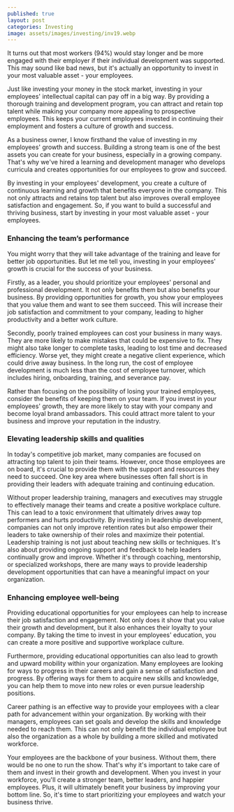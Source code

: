 ```yaml
---
published: true
layout: post
categories: Investing
image: assets/images/investing/inv19.webp
---
```


It turns out that most workers (94%) would stay longer and be more engaged with their employer if their individual development was supported. This may sound like bad news, but it's actually an opportunity to invest in your most valuable asset - your employees.

Just like investing your money in the stock market, investing in your employees' intellectual capital can pay off in a big way. By providing a thorough training and development program, you can attract and retain top talent while making your company more appealing to prospective employees. This keeps your current employees invested in continuing their employment and fosters a culture of growth and success.

As a business owner, I know firsthand the value of investing in my employees' growth and success. Building a strong team is one of the best assets you can create for your business, especially in a growing company. That's why we've hired a learning and development manager who develops curricula and creates opportunities for our employees to grow and succeed.

By investing in your employees' development, you create a culture of continuous learning and growth that benefits everyone in the company. This not only attracts and retains top talent but also improves overall employee satisfaction and engagement. So, if you want to build a successful and thriving business, start by investing in your most valuable asset - your employees.

### Enhancing the team’s performance
You might worry that they will take advantage of the training and leave for better job opportunities. But let me tell you, investing in your employees' growth is crucial for the success of your business.

Firstly, as a leader, you should prioritize your employees' personal and professional development. It not only benefits them but also benefits your business. By providing opportunities for growth, you show your employees that you value them and want to see them succeed. This will increase their job satisfaction and commitment to your company, leading to higher productivity and a better work culture.

Secondly, poorly trained employees can cost your business in many ways. They are more likely to make mistakes that could be expensive to fix. They might also take longer to complete tasks, leading to lost time and decreased efficiency. Worse yet, they might create a negative client experience, which could drive away business. In the long run, the cost of employee development is much less than the cost of employee turnover, which includes hiring, onboarding, training, and severance pay.

Rather than focusing on the possibility of losing your trained employees, consider the benefits of keeping them on your team. If you invest in your employees' growth, they are more likely to stay with your company and become loyal brand ambassadors. This could attract more talent to your business and improve your reputation in the industry.

### Elevating leadership skills and qualities
In today's competitive job market, many companies are focused on attracting top talent to join their teams. However, once those employees are on board, it's crucial to provide them with the support and resources they need to succeed. One key area where businesses often fall short is in providing their leaders with adequate training and continuing education.

Without proper leadership training, managers and executives may struggle to effectively manage their teams and create a positive workplace culture. This can lead to a toxic environment that ultimately drives away top performers and hurts productivity. By investing in leadership development, companies can not only improve retention rates but also empower their leaders to take ownership of their roles and maximize their potential.
Leadership training is not just about teaching new skills or techniques. It's also about providing ongoing support and feedback to help leaders continually grow and improve. Whether it's through coaching, mentorship, or specialized workshops, there are many ways to provide leadership development opportunities that can have a meaningful impact on your organization.

### Enhancing employee well-being
Providing educational opportunities for your employees can help to increase their job satisfaction and engagement. Not only does it show that you value their growth and development, but it also enhances their loyalty to your company. By taking the time to invest in your employees' education, you can create a more positive and supportive workplace culture.

Furthermore, providing educational opportunities can also lead to growth and upward mobility within your organization. Many employees are looking for ways to progress in their careers and gain a sense of satisfaction and progress. By offering ways for them to acquire new skills and knowledge, you can help them to move into new roles or even pursue leadership positions.

Career pathing is an effective way to provide your employees with a clear path for advancement within your organization. By working with their managers, employees can set goals and develop the skills and knowledge needed to reach them. This can not only benefit the individual employee but also the organization as a whole by building a more skilled and motivated workforce.

Your employees are the backbone of your business. Without them, there would be no one to run the show. That's why it's important to take care of them and invest in their growth and development. When you invest in your workforce, you'll create a stronger team, better leaders, and happier employees. Plus, it will ultimately benefit your business by improving your bottom line. So, it's time to start prioritizing your employees and watch your business thrive.
